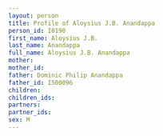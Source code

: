 ```yaml
---
layout: person
title: Profile of Aloysius J.B. Anandappa
person_id: I0190
first_name: Aloysius J.B.
last_name: Anandappa
full_name: Aloysius J.B. Anandappa
mother: 
mother_id: 
father: Dominic Philip Anandappa
father_id: I500096
children:
children_ids:
partners:
partner_ids:
sex: M
---
```


